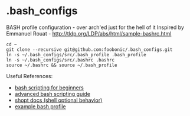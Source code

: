 # .bash_configs
BASH profile configuration - over arch'ed just for the hell of it
Inspired by Emmanuel Rouat - http://tldp.org/LDP/abs/html/sample-bashrc.html

```
cd ~
git clone --recursive git@github.com:foobonic/.bash_configs.git
ln -s ~/.bash_configs/src/.bash_profile .bash_profile
ln -s ~/.bash_configs/src/.bashrc .bashrc
source ~/.bashrc && source ~/.bash_profile
```

Useful References:
<ul>
  <li><a href="http://tldp.org/LDP/Bash-Beginners-Guide/html/Bash-Beginners-Guide.html">bash scripting for beginners</a></li>
  <li><a href="http://tldp.org/LDP/abs/html/abs-guide.html">advanced bash scripting guide</a></li>
  <li><a href="http://www.gnu.org/software/bash/manual/html_node/The-Shopt-Builtin.html">shopt docs (shell optional behavior)</a></li>
  <li><a href="http://tldp.org/LDP/abs/html/sample-bashrc.html">example bash profile</a></li>
</ul>
